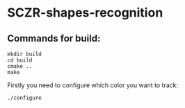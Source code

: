 # SCZR-shapes-recognition

## Commands for build:
```
mkdir build
cd build
cmake ..
make
```
Firstly you need to configure which color you want to track:
```
./configure
```

